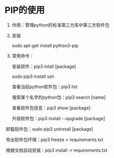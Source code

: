 # PIP的使用

1. 作用：管理python的标准第三方库中第三方软件包

2. 安装

   sudo apt-get install python3-pip

3. 常用命令：

   安装软件：pip3 intall [package]

   sudo pip3 install ssh

   查看当前python软件包：pip3 list

   搜索某个名字的python包：pip3 search [name]

   查看软件包信息：pip3 show [package]

   升级软件包：pip3 install --upgrade [package]

​		卸载软件包：sudo pip3 uninstall [package]

​		导出软件包环境：pip3  freeze > requirements.txt

​		根据文档自动安装：pip3 install -r requirements.txt